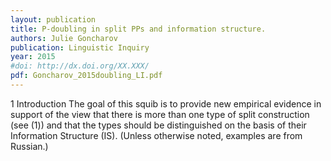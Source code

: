 ```yaml
---
layout: publication
title: P-doubling in split PPs and information structure.
authors: Julie Goncharov
publication: Linguistic Inquiry
year: 2015
#doi: http://dx.doi.org/XX.XXX/
pdf: Goncharov_2015doubling_LI.pdf
---
```

1 Introduction
The goal of this squib is to provide new empirical evidence in support
of the view that there is more than one type of split construction (see
(1)) and that the types should be distinguished on the basis of their
Information Structure (IS). (Unless otherwise noted, examples are
from Russian.)
